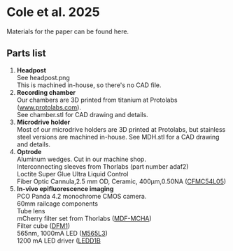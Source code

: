 # Cole et al. 2025
Materials for the paper can be found here. 

## Parts list
1. **Headpost** \
   See headpost.png \
   This is machined in-house, so there's no CAD file.
3. **Recording chamber** \
   Our chambers are 3D printed from titanium at Protolabs (www.protolabs.com). \
   See chamber.stl for CAD drawing and details. 
4. **Microdrive holder** \
   Most of our microdrive holders are 3D printed at Protolabs, but stainless steel versions are machined in-house. See MDH.stl for a CAD drawing and details.
5. **Optrode** \
   Aluminum wedges. Cut in our machine shop. \
   Interconnecting sleeves from Thorlabs (part number adaf2) \
   Loctite Super Glue Ultra Liquid Control \
   Fiber Optic Cannula,2.5 mm OD, Ceramic, 400µm,0.50NA ([CFMC54L05](https://www.thorlabs.com/search/thorsearch.cfm?search=CFMC54L05))     
7. **In-vivo epifluorescence imaging** \
   PCO Panda 4.2 monochrome CMOS camera. \
   60mm railcage components \
   Tube lens \
   mCherry filter set from Thorlabs ([MDF-MCHA](https://www.thorlabs.com/thorproduct.cfm?partnumber=MDF-MCHA)) \
   Filter cube ([DFM1](https://www.thorlabs.com/thorproduct.cfm?partnumber=DFM1)) \
   565nm, 1000mA LED ([M565L3](https://www.thorlabs.com/thorproduct.cfm?partnumber=M565L3)) \
   1200 mA LED driver ([LEDD1B](https://www.thorlabs.com/newgrouppage9.cfm?objectgroup_id=2616&pn=LEDD1B) 
   
   
   
   
   
